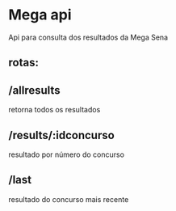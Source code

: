 # Mega api
Api para consulta dos resultados da Mega Sena

## rotas:
## /allresults
retorna todos os resultados

## /results/:idconcurso
resultado por número do concurso

## /last
resultado do concurso mais recente

